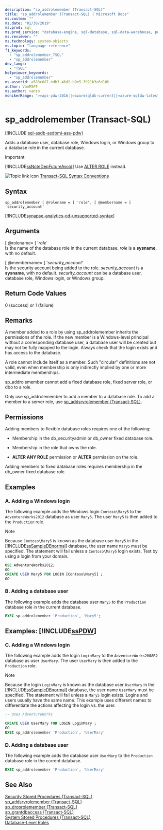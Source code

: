 ```yaml
---
description: "sp_addrolemember (Transact-SQL)"
title: "sp_addrolemember (Transact-SQL) | Microsoft Docs"
ms.custom: ""
ms.date: "01/30/2019"
ms.prod: sql
ms.prod_service: "database-engine, sql-database, sql-data-warehouse, pdw"
ms.reviewer: ""
ms.technology: system-objects
ms.topic: "language-reference"
f1_keywords: 
  - "sp_addrolemember_TSQL"
  - "sp_addrolemember"
dev_langs: 
  - "TSQL"
helpviewer_keywords: 
  - "sp_addrolemember"
ms.assetid: a583c087-bdb3-46d2-b9e5-3921b3e6d10b
author: VanMSFT
ms.author: vanto
monikerRange: ">=aps-pdw-2016||=azuresqldb-current||=azure-sqldw-latest||>=sql-server-2016||>=sql-server-linux-2017||=azuresqldb-mi-current"
---
```

# sp_addrolemember (Transact-SQL)
[!INCLUDE [sql-asdb-asdbmi-asa-pdw](../../includes/applies-to-version/sql-asdb-asdbmi-asa-pdw.md)]

  Adds a database user, database role, Windows login, or Windows group to a database role in the current database.  
  
> [!IMPORTANT]  
>  [!INCLUDE[ssNoteDepFutureAvoid](../../includes/ssnotedepfutureavoid-md.md)] Use [ALTER ROLE](../../t-sql/statements/alter-role-transact-sql.md) instead.  
  
 ![Topic link icon](../../database-engine/configure-windows/media/topic-link.gif "Topic link icon") [Transact-SQL Syntax Conventions](../../t-sql/language-elements/transact-sql-syntax-conventions-transact-sql.md)  
  
## Syntax  
  
```syntaxsql
sp_addrolemember [ @rolename = ] 'role', [ @membername = ] 'security_account'  
```    

[!INCLUDE[synapse-analytics-od-unsupported-syntax](../../includes/synapse-analytics-od-unsupported-syntax.md)]
  
## Arguments  
 [ @rolename= ] '*role*'  
 Is the name of the database role in the current database. *role* is a **sysname**, with no default.  
  
 [ @membername= ] '*security_account*'  
 Is the security account being added to the role. *security_account* is a **sysname**, with no default. *security_account* can be a database user, database role, Windows login, or Windows group.  
  
## Return Code Values  
 0 (success) or 1 (failure)  
  
## Remarks  
 A member added to a role by using sp_addrolemember inherits the permissions of the role. If the new member is a Windows-level principal without a corresponding database user, a database user will be created but may not be fully mapped to the login. Always check that the login exists and has access to the database.  
  
 A role cannot include itself as a member. Such "circular" definitions are not valid, even when membership is only indirectly implied by one or more intermediate memberships.  
  
 sp_addrolemember cannot add a fixed database role, fixed server role, or dbo to a role.
  
 Only use sp_addrolemember to add a member to a database role. To add a member to a server role, use [sp_addsrvrolemember &#40;Transact-SQL&#41;](../../relational-databases/system-stored-procedures/sp-addsrvrolemember-transact-sql.md).  
  
## Permissions  
 Adding members to flexible database roles requires one of the following:  
  
-   Membership in the db_securityadmin or db_owner fixed database role.  
  
-   Membership in the role that owns the role.  
  
-   **ALTER ANY ROLE** permission or **ALTER** permission on the role.  
  
 Adding members to fixed database roles requires membership in the db_owner fixed database role.  
  
## Examples  
  
### A. Adding a Windows login  
 The following example adds the Windows login `Contoso\Mary5` to the `AdventureWorks2012` database as user `Mary5`. The user `Mary5` is then added to the `Production` role.  
  
> [!NOTE]  
>  Because `Contoso\Mary5` is known as the database user `Mary5` in the [!INCLUDE[ssSampleDBnormal](../../includes/sssampledbnormal-md.md)] database, the user name `Mary5` must be specified. The statement will fail unless a `Contoso\Mary5` login exists. Test by using a login from your domain.  
  
```sql  
USE AdventureWorks2012;  
GO  
CREATE USER Mary5 FOR LOGIN [Contoso\Mary5] ;  
GO  
```  
  
### B. Adding a database user  
 The following example adds the database user `Mary5` to the `Production` database role in the current database.  
  
```sql  
EXEC sp_addrolemember 'Production', 'Mary5';  
```  
  
## Examples: [!INCLUDE[ssPDW](../../includes/sspdw-md.md)]  
  
### C. Adding a Windows login  
 The following example adds the login `LoginMary` to the `AdventureWorks2008R2` database as user `UserMary`. The user `UserMary` is then added to the `Production` role.  
  
> [!NOTE]  
>  Because the login `LoginMary` is known as the database user `UserMary` in the [!INCLUDE[ssSampleDBnormal](../../includes/sssampledbnormal-md.md)] database, the user name `UserMary` must be specified. The statement will fail unless a `Mary5` login exists. Logins and users usually have the same name. This example uses different names to differentiate the actions affecting the login vs. the user.  
  
```sql  
-- Uses AdventureWorks  
  
CREATE USER UserMary FOR LOGIN LoginMary ;  
GO  
EXEC sp_addrolemember 'Production', 'UserMary'  
```  
  
### D. Adding a database user  
 The following example adds the database user `UserMary` to the `Production` database role in the current database.  
  
```sql  
EXEC sp_addrolemember 'Production', 'UserMary'  
```  
  
## See Also  
 [Security Stored Procedures &#40;Transact-SQL&#41;](../../relational-databases/system-stored-procedures/security-stored-procedures-transact-sql.md)   
 [sp_addsrvrolemember &#40;Transact-SQL&#41;](../../relational-databases/system-stored-procedures/sp-addsrvrolemember-transact-sql.md)   
 [sp_droprolemember &#40;Transact-SQL&#41;](../../relational-databases/system-stored-procedures/sp-droprolemember-transact-sql.md)   
 [sp_grantdbaccess &#40;Transact-SQL&#41;](../../relational-databases/system-stored-procedures/sp-grantdbaccess-transact-sql.md)   
 [System Stored Procedures &#40;Transact-SQL&#41;](../../relational-databases/system-stored-procedures/system-stored-procedures-transact-sql.md)   
 [Database-Level Roles](../../relational-databases/security/authentication-access/database-level-roles.md)  
  
  
